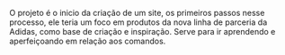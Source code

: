 O projeto é o inicio da criação de um site, os primeiros passos nesse processo, ele teria um foco em produtos da nova linha de parceria da Adidas, como base de criação e inspiração. Serve para ir aprendendo e aperfeiçoando em relação aos comandos.
